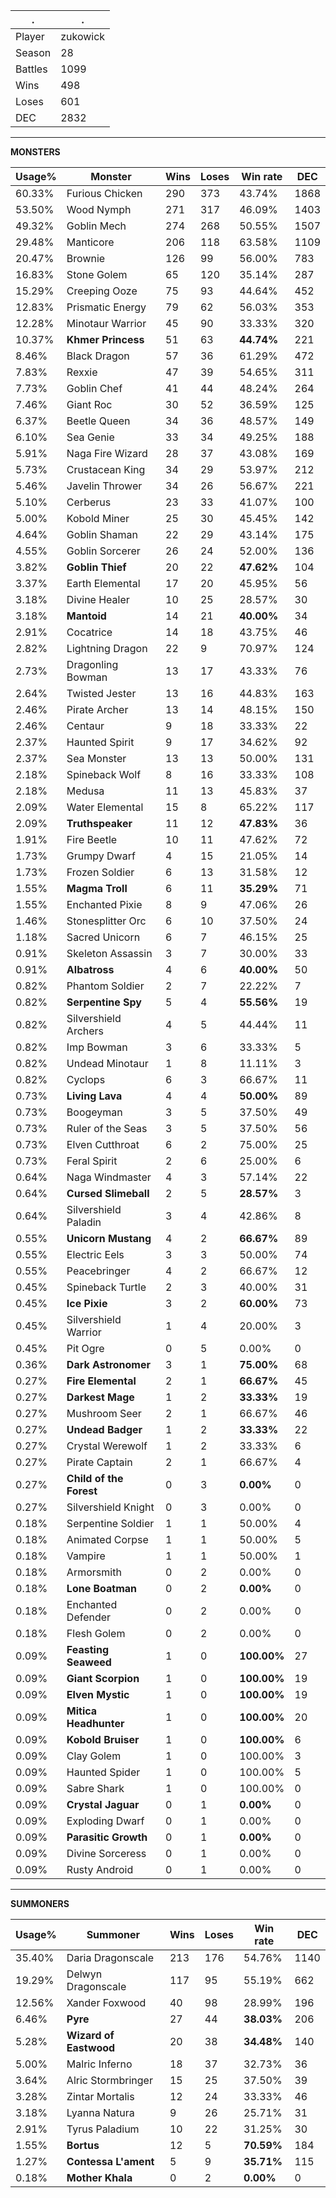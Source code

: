 .|.
|-|-
Player|zukowick
Season|28
Battles|1099
Wins|498
Loses|601
DEC|2832

---
**MONSTERS**

Usage%|Monster|Wins|Loses|Win rate|DEC|
-|-|-|-|-|-|
60.33%|Furious Chicken|290|373|43.74%|1868|
53.50%|Wood Nymph|271|317|46.09%|1403|
49.32%|Goblin Mech|274|268|50.55%|1507|
29.48%|Manticore|206|118|63.58%|1109|
20.47%|Brownie|126|99|56.00%|783|
16.83%|Stone Golem|65|120|35.14%|287|
15.29%|Creeping Ooze|75|93|44.64%|452|
12.83%|Prismatic Energy|79|62|56.03%|353|
12.28%|Minotaur Warrior|45|90|33.33%|320|
10.37%|**Khmer Princess**|51|63|**44.74%**|221|
8.46%|Black Dragon|57|36|61.29%|472|
7.83%|Rexxie|47|39|54.65%|311|
7.73%|Goblin Chef|41|44|48.24%|264|
7.46%|Giant Roc|30|52|36.59%|125|
6.37%|Beetle Queen|34|36|48.57%|149|
6.10%|Sea Genie|33|34|49.25%|188|
5.91%|Naga Fire Wizard|28|37|43.08%|169|
5.73%|Crustacean King|34|29|53.97%|212|
5.46%|Javelin Thrower|34|26|56.67%|221|
5.10%|Cerberus|23|33|41.07%|100|
5.00%|Kobold Miner|25|30|45.45%|142|
4.64%|Goblin Shaman|22|29|43.14%|175|
4.55%|Goblin Sorcerer|26|24|52.00%|136|
3.82%|**Goblin Thief**|20|22|**47.62%**|104|
3.37%|Earth Elemental|17|20|45.95%|56|
3.18%|Divine Healer|10|25|28.57%|30|
3.18%|**Mantoid**|14|21|**40.00%**|34|
2.91%|Cocatrice|14|18|43.75%|46|
2.82%|Lightning Dragon|22|9|70.97%|124|
2.73%|Dragonling Bowman|13|17|43.33%|76|
2.64%|Twisted Jester|13|16|44.83%|163|
2.46%|Pirate Archer|13|14|48.15%|150|
2.46%|Centaur|9|18|33.33%|22|
2.37%|Haunted Spirit|9|17|34.62%|92|
2.37%|Sea Monster|13|13|50.00%|131|
2.18%|Spineback Wolf|8|16|33.33%|108|
2.18%|Medusa|11|13|45.83%|37|
2.09%|Water Elemental|15|8|65.22%|117|
2.09%|**Truthspeaker**|11|12|**47.83%**|36|
1.91%|Fire Beetle|10|11|47.62%|72|
1.73%|Grumpy Dwarf|4|15|21.05%|14|
1.73%|Frozen Soldier|6|13|31.58%|12|
1.55%|**Magma Troll**|6|11|**35.29%**|71|
1.55%|Enchanted Pixie|8|9|47.06%|26|
1.46%|Stonesplitter Orc|6|10|37.50%|24|
1.18%|Sacred Unicorn|6|7|46.15%|25|
0.91%|Skeleton Assassin|3|7|30.00%|33|
0.91%|**Albatross**|4|6|**40.00%**|50|
0.82%|Phantom Soldier|2|7|22.22%|7|
0.82%|**Serpentine Spy**|5|4|**55.56%**|19|
0.82%|Silvershield Archers|4|5|44.44%|11|
0.82%|Imp Bowman|3|6|33.33%|5|
0.82%|Undead Minotaur|1|8|11.11%|3|
0.82%|Cyclops|6|3|66.67%|11|
0.73%|**Living Lava**|4|4|**50.00%**|89|
0.73%|Boogeyman|3|5|37.50%|49|
0.73%|Ruler of the Seas|3|5|37.50%|56|
0.73%|Elven Cutthroat|6|2|75.00%|25|
0.73%|Feral Spirit|2|6|25.00%|6|
0.64%|Naga Windmaster|4|3|57.14%|22|
0.64%|**Cursed Slimeball**|2|5|**28.57%**|3|
0.64%|Silvershield Paladin|3|4|42.86%|8|
0.55%|**Unicorn Mustang**|4|2|**66.67%**|89|
0.55%|Electric Eels|3|3|50.00%|74|
0.55%|Peacebringer|4|2|66.67%|12|
0.45%|Spineback Turtle|2|3|40.00%|31|
0.45%|**Ice Pixie**|3|2|**60.00%**|73|
0.45%|Silvershield Warrior|1|4|20.00%|3|
0.45%|Pit Ogre|0|5|0.00%|0|
0.36%|**Dark Astronomer**|3|1|**75.00%**|68|
0.27%|**Fire Elemental**|2|1|**66.67%**|45|
0.27%|**Darkest Mage**|1|2|**33.33%**|19|
0.27%|Mushroom Seer|2|1|66.67%|46|
0.27%|**Undead Badger**|1|2|**33.33%**|22|
0.27%|Crystal Werewolf|1|2|33.33%|6|
0.27%|Pirate Captain|2|1|66.67%|4|
0.27%|**Child of the Forest**|0|3|**0.00%**|0|
0.27%|Silvershield Knight|0|3|0.00%|0|
0.18%|Serpentine Soldier|1|1|50.00%|4|
0.18%|Animated Corpse|1|1|50.00%|5|
0.18%|Vampire|1|1|50.00%|1|
0.18%|Armorsmith|0|2|0.00%|0|
0.18%|**Lone Boatman**|0|2|**0.00%**|0|
0.18%|Enchanted Defender|0|2|0.00%|0|
0.18%|Flesh Golem|0|2|0.00%|0|
0.09%|**Feasting Seaweed**|1|0|**100.00%**|27|
0.09%|**Giant Scorpion**|1|0|**100.00%**|19|
0.09%|**Elven Mystic**|1|0|**100.00%**|19|
0.09%|**Mitica Headhunter**|1|0|**100.00%**|20|
0.09%|**Kobold Bruiser**|1|0|**100.00%**|6|
0.09%|Clay Golem|1|0|100.00%|3|
0.09%|Haunted Spider|1|0|100.00%|5|
0.09%|Sabre Shark|1|0|100.00%|0|
0.09%|**Crystal Jaguar**|0|1|**0.00%**|0|
0.09%|Exploding Dwarf|0|1|0.00%|0|
0.09%|**Parasitic Growth**|0|1|**0.00%**|0|
0.09%|Divine Sorceress|0|1|0.00%|0|
0.09%|Rusty Android|0|1|0.00%|0|

---
**SUMMONERS**

Usage%|Summoner|Wins|Loses|Win rate|DEC|
-|-|-|-|-|-|
35.40%|Daria Dragonscale|213|176|54.76%|1140|
19.29%|Delwyn Dragonscale|117|95|55.19%|662|
12.56%|Xander Foxwood|40|98|28.99%|196|
6.46%|**Pyre**|27|44|**38.03%**|206|
5.28%|**Wizard of Eastwood**|20|38|**34.48%**|140|
5.00%|Malric Inferno|18|37|32.73%|36|
3.64%|Alric Stormbringer|15|25|37.50%|39|
3.28%|Zintar Mortalis|12|24|33.33%|46|
3.18%|Lyanna Natura|9|26|25.71%|31|
2.91%|Tyrus Paladium|10|22|31.25%|30|
1.55%|**Bortus**|12|5|**70.59%**|184|
1.27%|**Contessa L'ament**|5|9|**35.71%**|115|
0.18%|**Mother Khala**|0|2|**0.00%**|0|
